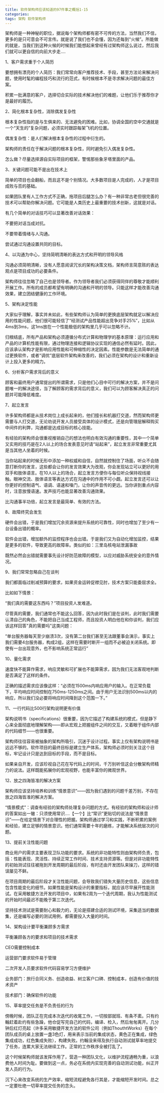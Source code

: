 ```yaml
---
title: 软件架构师应该知道的97件事之概括1-15
categories: 
tags: 架构 软件架构师
---
```

架构师是一种神秘的职位，据说每个架构师都有密不可传的方法，当然我们不信，更多的是只可意会不可言传。就是说了我们也不会懂，因为还每到“火候”。所能做的就是，当我们到这种火候的时候我们能想起来曾经有过架构师这么说过，然后我们就可以更自信的向前大步走....

1、客户需求重于个人简历

要想拥有漂亮的个人简历：我们常常向客户推荐技术、手段，甚至方法论来解决问题，使用时髦的编程技巧和流行的范式，有时候根本不是寻求解决问题的最佳方案。

积累一批满意的客户，选择切合实际的技术解决他们的难题，让他们乐于推荐你才是最好的履历。

2、简化根本复杂性，消除偶发复杂性

根本复杂性指的是与生俱来的、无法避免的困难。比如，协调全国的空中交通就是一个“天生的”复杂问题，必须实时跟踪每架飞机的位置。

偶发复杂性：是人们解决根本复杂性的过程中衍生的。

架构师的责任在于解决问题的根本复杂性，同时避免引入偶发复杂性。

怎么做？尽量选择源自实际项目的框架，警惕那些象牙塔里面的产品。

3、关键问题可能不是出在技术上

简单的项目也会翻船，而且这不是个别情况。大多数项目是人完成的，人才是项目成败与否的基础。

如果团队里有人工作方式不正确，拖项目后腿怎么办？有一种非常古老但很完善的技术可以帮助你解决问题。它可能是人类历史上最重要的技术创新，这就是对话。

有几个简单的对话技巧可以显著改善对话效果：

不要把对话当成对抗。

不要带着情绪与人沟通。

尝试通过沟通设置共同的目标。

4、以沟通为中心，坚持简明清晰的表达方式和开明的领导风格

沟通必须简明清晰，没有人愿意阅读冗长的架构决策文档，架构师言简意赅的表达观点是项目成功的必要条件。

架构师往往忽略了自己也是领导者。作为领导者我们必须获得同伴的尊敬才能顺利开展工作。所有的成员都希望有明确的沟通和开明的领导。只能这样才能改善沟通效果，建立团结健康的工作环境。

5、架构决定性能

大家似乎理解，事实并未如此，有些架构师认为简单的更换底层架构就足以解决应用的性能问题，他们很可能轻信了“经测试产品性能超出竞争对手25%”，比如从4ms到3ms，这1ms放在一个性能极低的架构里几乎可以忽略不计。

归根结底，所有产品和架构必须遵循分布式计算和物理学的基本原理：运行应用和产品的计算机性能有限，通过物理连接和逻辑协议实现的通信必然有延时。因此，应该承认架构才是影响应用性能和可伸缩性的决定因素。性能参数是无法简单的通过更换软件，或者“调优”底层软件架构来改善的，我们必须在架构的设计和重新设计上投入更多的精力。

6、分析客户需求背后的意义

顾客和最终用户通常提出的所谓需求，只是他们心目中可行的解决方案，并不是问题唯一的解决途径，当了解顾客的需求背后的意义，我们可以为顾客解决真正的问题并可能降低难度。

7、起立发言

许多架构师都是从技术岗位上成长起来的，他们擅长和机器打交道，然而架构师更需要与人打交道，无论劝说开发人员接受具体的设计模式，还是向管理层解释购买中间件的利弊，沟通都是达成目标的核心技能。

有经验的架构师会很重视推销自己的想法也明白有效沟通的重要性，其中一个简单又实用的技巧是在2人以上的场合发表意见时请“站起来”，起立发言非常重要尤其是当其他人坐着的时候。

当你站起来的时候无形中添加一种权威和自信，自然就控制住了场面，听众不会随意打断你的发言，这些都会让你的发言效果大为改观，你会发现站立可以更好的用双手和肢体语言。在10人以上的场合，起立发言方便你与每位听众保持视线接触。眼神交流、肢体语言等表达方式在沟通中的作用不可小觑。起立发言还可以让你更好的控制语气、语调、语速和嗓门，让你的声音传的更远。当你讲到重点内容时，注意放慢语速。发声技巧也能显著改善沟通效果。

比沟通事半功倍，起立发言是最简单、有效的方法。

8、故障终究会发生

硬件会出错，于是我们增加冗余资源来提升系统的可靠性，同时也增加了至少有一台设备出错的概率。

软件会出错，增加额外的监控程序也会出错。于是我们又为自动化增加监控，结果是更多的软件，导致更高的故障率。类似的如：三里岛核电站泄漏事故

既然必然会出错就需要事先设计好防范故障的模型，以应对威胁系统安全的意外情况。

9、我们常常忽略自己在谈判

我们都面临过削减预算的要求，如果资金运转促襟见肘，技术方案只能委屈求全。

比如如下情景：

“我们真的需要这东西吗？”项目投资人发难道。

尽管真的需要，我们通常也不能这么回答，因为此时我们是在谈判，此时我们需要认清自己的角色，不能把自己当成工程师，而且投资人明白他在和你谈判，我们应该这样回答"真的需要吗"这类问题：

“单台服务器每天至少崩溃3次，没有第二台我们甚至无法跟董事会演示，事实上我们需要4台服务器，构成2组，这样在需要时断开一组而不必被迫关闭系统。即使有一台出现意外，也不影响系统正常运行”

10、量化需求

速度快不能算作需求，响应灵敏和可扩展也不能算需求，因为我们无法客观地判断是否满足了这样的条件。

正确的描述需求应该像这样：“必须在1500ms内响应用户的输入。在正常负载下，平均响应时间控制在750ms-1250ms之间。由于用户无法识别500ms以内的响应，所以我们没必要将响应时间降到这个范围一下。”

11、一行代码比500行架构说明更有价值

架构说明书（specifications）很重要，因为它描述了构建系统的模式，但是静下心来全面彻底地理解架构——即从宏观上把握组件之间的交互，又着眼于组件内部的代码细节——也很重要。

架构师往往容易被抽象的架构所吸引，沉迷于设计过程。事实上仅有架构说明书是远远不够的。软件项目的最终目标是建立生产体系，架构师必须时刻关注这个目标，牢记设计只是达到目标的手段，而不是目标。

如果亲自开发，应该珍视自己花在写代码上的时间，千万别听信这会分散架构师精力的说法。这样既能拓展你的宏观视野，也能丰富你的微观世界。

12、放之四海皆准的解决方案

架构师应该坚持培养和训练“情景意识”——因为我们遇到的问题千差万别，不存在放之四海皆准的解决方案。

“情景模式”：调查有经验的架构师处理复杂问题的方式。有经验的架构师和设计师的答案如出一辙：只须使用常识....【一个】比“常识”更贴切的说法是“情景意识”——在给定情景下对合理性的把握。架构师通过学习和实践，不断积累的案例和经验，建立足够的情景意识。他们通常需要十年的磨练，才能解决系统层次的问题。

13、提前关注性能问题

商业用户的需求主要表现卫队功能的要求。系统的非功能特性则由架构师负责，包括：性能表现、灵活性、持续正常工作时间、技术支持资源等。但是对非功能特性的初始测试往往被拖到开发周期的最后阶段，有时还由开发团队来操刀，这样的错误屡见不鲜。

在项目周期的最后阶段才关注性能问题，会导致我们错失大量历史信息，这些信息包含性能变化的细节。如果性能是架构设计的重要指标，就应该尽早展开性能测试。在采用敏捷方法开发的项目中，如果有2周为一个迭代周期，我认为性能测试的开始时间最迟不能晚于第三次迭代。

坚持技术测试是需要耐心和毅力的，无论是搭建合适的测试环境，采集适当的数据集，还是编写必要的测试用例，都需要投入大量的时间。

14、架构设计要平衡兼顾多方需求

平衡兼顾各方的要求和项目的技术需求

CEO需要控制成本

运营部门要求软件易于管理

二次开发人员要求软件代码容易学习方便维护

业务部门：旅行合同义务、创造收益、树立客户口碑、控制成本，创造有价值的技术资产

技术部门：确保软件的功能

15、草率提交任务是不负责任的行为

傍晚时候，团队正在完成本次迭代的收尾工作，一切按部就班、有条不紊。只有约翰赶着赴约有些急躁，他仓促写完自己的代码，编译、检入，然后匆匆离开。几分钟后红灯亮起（许多采用敏捷开发方法的软件公司（例如ThouthtWorks）在每个团队成员的桌上放置一盏3色灯，用来表示当前的集成状态，黄色正在集成，绿色集成成功，红色集成失败），构建失败。约翰没来得及执行自动测试就草率地提交了任务，连累大家无法继续工作。正常的工作秩序全被打乱了。

这个时候架构师就该发挥作用了，营造一种团队文化，以维护流程通畅为重，以浪费他人时间为耻。要做到这一点，务必在系统内实现完善的自动测试功能，纠正开发人员的行为。

沉下心来改变系统的生产效率，缩短流程避免各行其是，才能缩短开发时间。总之一定要杜绝一切草率提交任务的念头。

  

